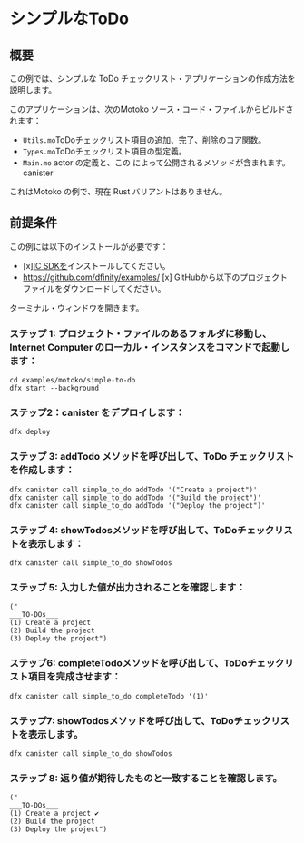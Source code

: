 # シンプルなToDo

## 概要

この例では、シンプルな ToDo チェックリスト・アプリケーションの作成方法を説明します。

このアプリケーションは、次のMotoko ソース・コード・ファイルからビルドされます：

- `Utils.mo`ToDoチェックリスト項目の追加、完了、削除のコア関数。
- `Types.mo`ToDoチェックリスト項目の型定義。
- `Main.mo` actor の定義と、この によって公開されるメソッドが含まれます。canister

これはMotoko の例で、現在 Rust バリアントはありません。

## 前提条件

この例には以下のインストールが必要です：

- \[x\][IC SDKを](../developer-docs/setup/install/index.mdx)インストールしてください。
- https://github.com/dfinity/examples/ \[x\] GitHubから以下のプロジェクトファイルをダウンロードしてください。

ターミナル・ウィンドウを開きます。

### ステップ 1: プロジェクト・ファイルのあるフォルダに移動し、Internet Computer のローカル・インスタンスをコマンドで起動します：

    cd examples/motoko/simple-to-do
    dfx start --background

### ステップ2：canister をデプロイします：

    dfx deploy

### ステップ 3: addTodo メソッドを呼び出して、ToDo チェックリストを作成します：

    dfx canister call simple_to_do addTodo '("Create a project")'
    dfx canister call simple_to_do addTodo '("Build the project")'
    dfx canister call simple_to_do addTodo '("Deploy the project")'

### ステップ 4: showTodosメソッドを呼び出して、ToDoチェックリストを表示します：

    dfx canister call simple_to_do showTodos

### ステップ 5: 入力した値が出力されることを確認します：

    ("
    ___TO-DOs___
    (1) Create a project
    (2) Build the project
    (3) Deploy the project")

### ステップ6: completeTodoメソッドを呼び出して、ToDoチェックリスト項目を完成させます：

    dfx canister call simple_to_do completeTodo '(1)'

### ステップ7: showTodosメソッドを呼び出して、ToDoチェックリストを表示します。

    dfx canister call simple_to_do showTodos

### ステップ 8: 返り値が期待したものと一致することを確認します。

    ("
    ___TO-DOs___
    (1) Create a project ✔
    (2) Build the project
    (3) Deploy the project")

<!---
# Simple to-do

## Overview
This example illustrates how to create a simple to-do checklist application. 

The application is built from the following Motoko source code files:

- `Utils.mo`: contains the core functions for adding, completing, and removing to-do checklist items.
- `Types.mo`: contains the type definition of a to-do checklist item.
- `Main.mo`: contains the actor definition and methods exposed by this canister.

This is a Motoko example that does not currently have a Rust variant. 

## Prerequisites
This example requires an installation of:

- [x] Install the [IC SDK](../developer-docs/setup/install/index.mdx).
- [x] Download the following project files from GitHub: https://github.com/dfinity/examples/

Begin by opening a terminal window.

### Step 1: Navigate into the folder containing the project's files and start a local instance of the Internet Computer with the command:

```
cd examples/motoko/simple-to-do
dfx start --background
```

### Step 2: Deploy the canister:

```
dfx deploy
```

### Step 3: Create a to-do checklist by invoking the addTodo method:

```
dfx canister call simple_to_do addTodo '("Create a project")'
dfx canister call simple_to_do addTodo '("Build the project")'
dfx canister call simple_to_do addTodo '("Deploy the project")'
```

### Step 4: Display the to-do checklist by invoking the showTodos method:

```
dfx canister call simple_to_do showTodos
```

### Step 5: Verify the output returns the values you inputted:

```
("
___TO-DOs___
(1) Create a project
(2) Build the project
(3) Deploy the project")
```

### Step 6: Complete a to-do checklist item by invoking the completeTodo method:

```
dfx canister call simple_to_do completeTodo '(1)'
```

### Step 7: Display the to-do checklist by invoking the showTodos method.

```
dfx canister call simple_to_do showTodos
```

### Step 8: Verify the return value matches what you would expect.

```
("
___TO-DOs___
(1) Create a project ✔
(2) Build the project
(3) Deploy the project")
```
-->

